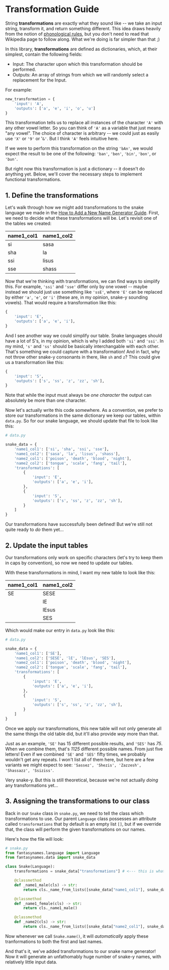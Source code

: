 # Transformation Guide

String **transformations** are exactly what they sound like -- we take an input string, transform it, and return something different. This idea draws heavily from the notion of [phonological rules](https://en.wikipedia.org/wiki/Phonological_rule), but you don't need to read that Wikipedia page to follow along. What we're doing is far simpler than that ;)

In this library, **transformations** are defined as dictionaries, which, at their simplest, contain the following fields:

- Input: The character upon which this transformation should be performed.
- Outputs: An array of strings from which we will randomly select a replacement for the Input.

For example:

```python
new_transformation = {
    'input': 'A',
    'outputs': ['a', 'e', 'i', 'o', 'u']
}
```

This transformation tells us to replace all instances of the character `'A'` with any other vowel letter. So you can think of `'A'` as a variable that just means "any vowel". The choice of character is arbitrary -- we could just as easily use `'X'` or `'9'` or '`&'`. But I think `'A'` feels intuitive here.

If we were to perform this transformation on the string `'bAn'`, we would expect the result to be one of the following: `'ban'`, `'ben'`, `'bin'`, `'bon'`, or `'bun'`.

But right now this transformation is just a dictionary -- it doesn't do anything yet. Below, we'll cover the necessary steps to implement functional transformations.

## 1. Define the transformations

Let's walk through how we might add transformations to the snake language we made in the [How to Add a New Name Generator Guide](new-generator-guide.md). First, we need to decide what these transformations will be. Let's revisit one of the tables we created:

| name1_col1 | name1_col2 |
|------------|------------|
| si         | sasa       |
| sha        | la         |
| ssi        | lisus      |
| sse        | shass      |

Now that we're thinking with transformations, we can find ways to simplify this. For example, `'ssi'` and `'sse'` differ only by one vowel -- maybe instead we should just use something like `'ssE'`, where `'E'` can be replaced by either `'a'`, `'e'`, or `'i'` (these are, in my opinion, snake-y sounding vowels). That would require a transformation like this:

```python
{
    'input': 'E',
    'outputs': ['a', 'e', 'i'],
}
```

And I see another way we could simplify our table. Snake languages should have a lot of S's, in my opinion, which is why I added both `'si'` and `'ssi'`. In my mind, `'s'` and `'ss'` should be basically interchangable with each other. That's something we could capture with a transformation! And in fact, why not throw other snake-y consonants in there, like `sh` and `z`? This could give us a transformation like this:

```python
{
    'input': 'S',
    'outputs': ['s', 'ss', 'z', 'zz', 'sh'],
}
```
Note that while the input must always be _one character_ the output can absolutely be more than one character.

Now let's actually write this code somewhere. As a convention, we prefer to store our transformations in the same dictionary we keep our tables, within `data.py`. So for our snake language, we should update that file to look like this:

```python
# data.py

snake_data = {
    'name1_col1': ['si', 'sha', 'ssi', 'sse'],
    'name1_col2': ['sasa', 'la', 'lisus', 'shass'],
    'name2_col1': ['poison', 'death', 'blood', 'night'],
    'name2_col2': ['tongue', 'scale', 'fang', 'tail'],
    'transformations': [
        {
            'input': 'E',
            'outputs': ['a', 'e', 'i'],
        },
        {
            'input': 'S',
            'outputs': ['s', 'ss', 'z', 'zz', 'sh'],
        }
    ]
}
```

Our transformations have successfully been defined! But we're still not quite ready to _do_ them yet...

## 2. Update the input tables

Our transformations only work on specific characters (let's try to keep them in caps by convention), so now we need to update our tables.

With these transformations in mind, I want my new table to look like this:

| name1_col1 | name1_col2 |
|------------|------------|
| SE         | SESE       |
|            | lE         |
|            | lEsus      |
|            | SES        |

Which would make our entry in `data.py` look like this:

```python
# data.py

snake_data = {
    'name1_col1': ['SE'],
    'name1_col2': ['SESE', 'lE', 'lEsus', 'SES'],
    'name2_col1': ['poison', 'death', 'blood', 'night'],
    'name2_col2': ['tongue', 'scale', 'fang', 'tail'],
    'transformations': [
        {
            'input': 'E',
            'outputs': ['a', 'e', 'i'],
        },
        {
            'input': 'S',
            'outputs': ['s', 'ss', 'z', 'zz', 'sh'],
        }
    ]
}
```

Once we apply our transformations, this new table will not only generate all the same things the old table did, but it'll also provide _way_ more than that.

Just as an example, `'SE'` has 15 different possible results, and `'SES'` has _75_. When we combine them, that's _1125_ different possible names. From just five letters! Even if we combined `'SE'` and `'SES'` fifty times, we probably wouldn't get any repeats. I won't list all of them here, but here are a few variants we might expect to see: `'Sassez', 'Shezis', 'Zazzesh', 'Shassazz', 'Ssiziss'`.

Very snake-y. But this is still theoretical, because we're not actually _doing_ any transformations yet...

## 3. Assigning the transformations to our class

Back in our `Snake` class in `snake.py`, we need to tell the class which transformations to use. Our parent `Language` class possesses an attribute called `transformations` that by default is an empty list `[]`, but if we override that, the class will perform the given transformations on our names.

Here's how the file will look:

```python
# snake.py
from fantasynames.language import Language
from fantasynames.data import snake_data

class Snake(Language):
    transformations = snake_data["transformations"] # <--- this is what we added!

    @classmethod
    def _name1_male(cls) -> str:
        return cls._name_from_lists([snake_data["name1_col1"], snake_data["name1_col2"]])

    @classmethod
    def _name1_female(cls) -> str:
        return cls._name1_male()

    @classmethod
    def _name2(cls) -> str:
        return cls._name_from_lists([snake_data["name2_col1"], snake_data["name2_col2"]])
```

Now whenever we call `Snake.name()`, it will _automatically_ apply these tranformations to both the first and last names.

And that's it, we've added transformations to our snake name generator! Now it will generate an unfathomably huge number of snake-y names, with relatively little input data.
